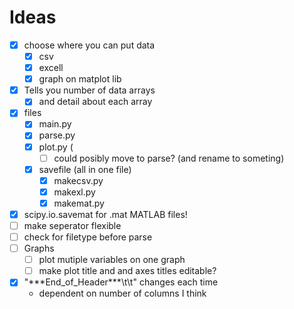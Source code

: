 # Ideas

- [x] choose where you can put data
  - [x] csv
  - [x] excell
  - [x] graph on matplot lib
- [x] Tells you number of data arrays
  - [x] and detail about each array
- [x] files
  - [x] main.py
  - [x] parse.py
  - [x] plot.py (
    - [ ] could posibly move to parse? (and rename to someting)
  - [x] savefile (all in one file)
    - [x] makecsv.py
    - [x] makexl.py
    - [x] makemat.py
- [x] scipy.io.savemat for .mat MATLAB files!
- [ ] make seperator flexible
- [ ] check for filetype before parse
- [ ] Graphs
  - [ ] plot mutiple variables on one graph
  - [ ] make plot title and and axes titles editable?
- [x] "\*\*\*End_of_Header\*\*\*\\t\\t" changes each time
  - dependent on number of columns I think